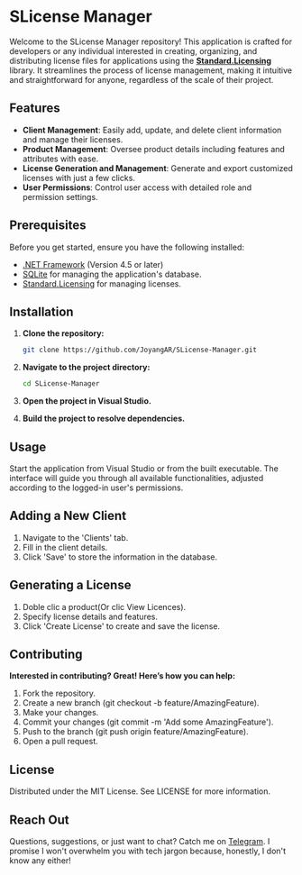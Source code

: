 # SLicense Manager

Welcome to the SLicense Manager repository! This application is crafted for developers or any individual interested in creating, organizing, and distributing license files for applications using the **[Standard.Licensing](https://github.com/junian/Standard.Licensing/blob/master/docs/README.md)** library. It streamlines the process of license management, making it intuitive and straightforward for anyone, regardless of the scale of their project.

## Features

- **Client Management**: Easily add, update, and delete client information and manage their licenses.
- **Product Management**: Oversee product details including features and attributes with ease.
- **License Generation and Management**: Generate and export customized licenses with just a few clicks.
- **User Permissions**: Control user access with detailed role and permission settings.

## Prerequisites

Before you get started, ensure you have the following installed:
- [.NET Framework](https://www.nuget.org/packages/Microsoft.NETFramework.ReferenceAssemblies.net45) (Version 4.5 or later)
- [SQLite](https://www.sqlite.org/index.html) for managing the application's database.
- [Standard.Licensing](https://github.com/junian/Standard.Licensing/blob/master/docs/README.md) for managing licenses.

## Installation

1. **Clone the repository:**
   ```bash
   git clone https://github.com/JoyangAR/SLicense-Manager.git

2. **Navigate to the project directory:**
   ```bash
   cd SLicense-Manager
3. **Open the project in Visual Studio.**
   
5. **Build the project to resolve dependencies.**

## Usage

Start the application from Visual Studio or from the built executable. The interface will guide you through all available functionalities, adjusted according to the logged-in user's permissions.

## Adding a New Client

1. Navigate to the 'Clients' tab.
2. Fill in the client details.
3. Click 'Save' to store the information in the database.

## Generating a License

1. Doble clic a product(Or clic View Licences).
2. Specify license details and features.
3. Click 'Create License' to create and save the license.

## Contributing

**Interested in contributing? Great! Here’s how you can help:**

1. Fork the repository.
2. Create a new branch (git checkout -b feature/AmazingFeature).
3. Make your changes.
4. Commit your changes (git commit -m 'Add some AmazingFeature').
5. Push to the branch (git push origin feature/AmazingFeature).
6. Open a pull request.

## License

Distributed under the MIT License. See LICENSE for more information.

## Reach Out

Questions, suggestions, or just want to chat? Catch me on [Telegram](http://t.me/JoyangAR). I promise I won't overwhelm you with tech jargon because, honestly, I don't know any either!
